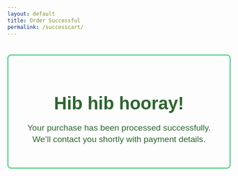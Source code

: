 ```yaml
---
layout: default
title: Order Successful
permalink: /successcart/
---
```


<style>
  .success-message {
    max-width: 600px;
    margin: 40px auto;
    padding: 30px;
    background-color: transparent;
    border: 2px solid #2ecc71;
    border-radius: 8px;
    text-align: center;
    font-family: Arial, sans-serif;
    color: #2c662d;
  }
  .success-message h1 {
    font-size: 2.5rem;
    margin-bottom: 0.5rem;
  }
  .success-message p {
    font-size: 1.2rem;
    line-height: 1.4;
  }
</style>

<div class="success-message">
  <h1>Hib hib hooray!</h1>
  <p>Your purchase has been processed successfully. We’ll contact you shortly with payment details.</p>
</div>

